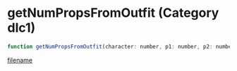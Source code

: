 # getNumPropsFromOutfit (Category dlc1)

```js
function getNumPropsFromOutfit(character: number, p1: number, p2: number, p3: boolean, p4: number, componentId: number): number
```

[filename](getNumPropsFromOutfit_m.md ':include')